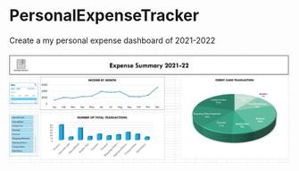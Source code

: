 # PersonalExpenseTracker
Create a my personal expense dashboard of 2021-2022

![Alt text](https://github.com/Bhadreshwara/PersonalExpenseTracker/blob/main/ExpenseSummary.png)
